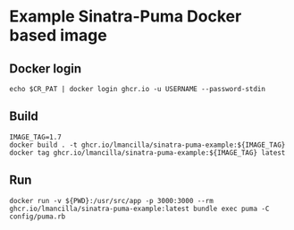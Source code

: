 # Example Sinatra-Puma Docker based image

## Docker login

```
echo $CR_PAT | docker login ghcr.io -u USERNAME --password-stdin
```

## Build

```
IMAGE_TAG=1.7
docker build . -t ghcr.io/lmancilla/sinatra-puma-example:${IMAGE_TAG}
docker tag ghcr.io/lmancilla/sinatra-puma-example:${IMAGE_TAG} latest
```

## Run

```
docker run -v ${PWD}:/usr/src/app -p 3000:3000 --rm ghcr.io/lmancilla/sinatra-puma-example:latest bundle exec puma -C config/puma.rb
```
